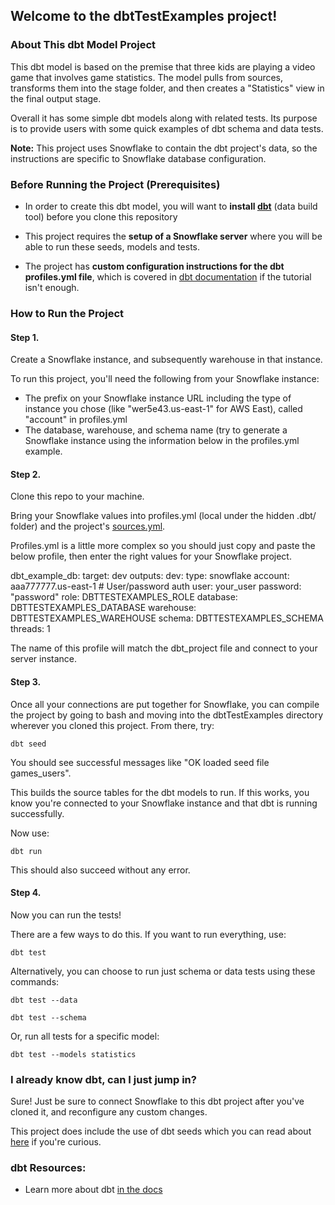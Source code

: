 ## Welcome to the dbtTestExamples project!

### About This dbt Model Project
This dbt model is based on the premise that three kids are playing a video game that involves game statistics. The model pulls from sources, transforms them into the stage folder, and then creates a "Statistics" view in the final output stage.

Overall it has some simple dbt models along with related tests. Its purpose is to provide users with some quick examples of dbt schema and data tests. 

**Note:** This project uses Snowflake to contain the dbt project's data, so the instructions are specific to Snowflake database configuration.

### Before Running the Project (Prerequisites)
- In order to create this dbt model, you will want to **install [dbt](https://docs.getdbt.com/docs/introduction)** (data build tool) before you clone this repository

- This project requires the **setup of a Snowflake server** where you will be able to run these seeds, models and tests. 

- The project has **custom configuration instructions for the dbt profiles.yml file**, which is covered in [dbt documentation](https://docs.getdbt.com/reference/profiles.yml/) if the tutorial isn't enough.

### How to Run the Project
#### Step 1.
Create a Snowflake instance, and subsequently warehouse in that instance. 

To run this project, you'll need the following from your Snowflake instance: 
- The prefix on your Snowflake instance URL including the type of instance you chose (like "wer5e43.us-east-1" for AWS East), called "account" in profiles.yml
- The database, warehouse, and schema name (try to generate a Snowflake instance using the information below in the profiles.yml example.

#### Step 2.
Clone this repo to your machine. 

Bring your Snowflake values into profiles.yml (local under the hidden .dbt/ folder) and the project's [sources.yml](https://github.com/corissawex/dbtTestExamples/blob/86d41367884fa8d27383f099e0132b7f730b9ba4/models/1-source/sources.yml#L6).

Profiles.yml is a little more complex so you should just copy and paste the below profile, then enter the right values for your Snowflake project.

dbt_example_db:
  target: dev
  outputs:
    dev:
      type: snowflake
      account: aaa777777.us-east-1
      # User/password auth
      user: your_user 
      password: "password"
      role: DBTTESTEXAMPLES_ROLE
      database: DBTTESTEXAMPLES_DATABASE
      warehouse: DBTTESTEXAMPLES_WAREHOUSE
      schema: DBTTESTEXAMPLES_SCHEMA
      threads: 1

The name of this profile will match the dbt_project file and connect to your server instance.

#### Step 3. 
Once all your connections are put together for Snowflake, you can compile the project by going to bash and moving into the dbtTestExamples directory wherever you cloned this project. From there, try: 

    dbt seed
    
You should see successful messages like "OK loaded seed file games_users". 

This builds the source tables for the dbt models to run. If this works, you know you're connected to your Snowflake instance and that dbt is running successfully. 

Now use:

    dbt run
    
This should also succeed without any error.

#### Step 4. 
Now you can run the tests! 

There are a few ways to do this. If you want to run everything, use: 

    dbt test
    
Alternatively, you can choose to run just schema or data tests using these commands: 

    dbt test --data
    
    dbt test --schema
    
Or, run all tests for a specific model: 

    dbt test --models statistics

### I already know dbt, can I just jump in? 
Sure! Just be sure to connect Snowflake to this dbt project after you've cloned it, and reconfigure any custom changes.

This project does include the use of dbt seeds which you can read about [here](https://docs.getdbt.com/docs/building-a-dbt-project/seeds/) if you're curious.

### dbt Resources:
- Learn more about dbt [in the docs](https://docs.getdbt.com/docs/introduction)
